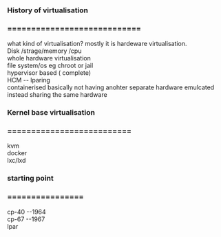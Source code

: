 ### History of virtualisation 
### ============================
what kind of virtualisation? mostly it is hardeware virtualisation. \
Disk /strage/memory /cpu \
whole hardware virtualisation \
file system/os eg chroot or jail  \
hypervisor based ( complete) \
HCM -- lparing \
containerised basically not having anohter separate hardware emulcated instead sharing the same hardware 


### Kernel base virtualisation 
### ==========================
kvm \
docker \
lxc/lxd 

### starting point 
### ================
cp-40 --1964 \
cp-67 --1967 \
lpar 

